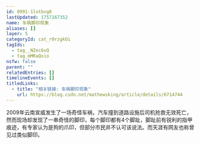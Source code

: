 ```yaml
---
id: 0991-1lotbvg8
lastUpdated: 1757167352
name: 车祸脚印现象
aliases: []
layer: 5
categoryId: cat_r0rzgkOi
tagIds:
  - tag__NZec6vQ
  - tag_mMRaQxio
nsfw: false
parent: ""
relatedEntries: []
timelineEvents: []
titledLinks:
  - title: "相关链接: 车祸脚印现象"
    url: https://blog.csdn.net/mathewsking/article/details/6714744
---
```


2009年云南宣威发生了一场奇怪车祸，汽车撞到道路设施后司机抢救无效死亡，然而现场却发现了一串奇怪的脚印，每个脚印都有4个脚趾，脚趾前有锐利的指甲痕迹，有专家认为是狗的爪印，但部分市民并不认可该说法。而天涯有网友也称曾见过类似脚印。